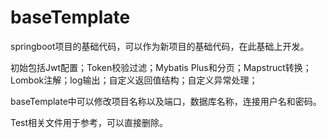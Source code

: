 # baseTemplate
springboot项目的基础代码，可以作为新项目的基础代码，在此基础上开发。



初始包括Jwt配置；Token校验过滤；Mybatis Plus和分页；Mapstruct转换；Lombok注解；log输出；自定义返回值结构；自定义异常处理；



baseTemplate中可以修改项目名称以及端口，数据库名称，连接用户名和密码。

Test相关文件用于参考，可以直接删除。

